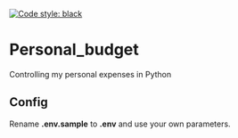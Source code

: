 [![Code style: black](https://img.shields.io/badge/code%20style-black-000000.svg)](https://github.com/psf/black)

# Personal_budget
Controlling my personal expenses in Python

## Config
Rename **.env.sample** to **.env** and use your own parameters.
